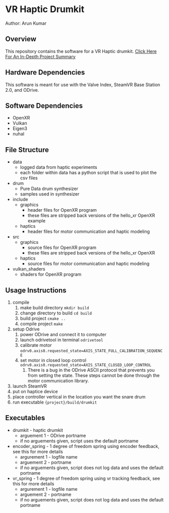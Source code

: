 # VR Haptic Drumkit
Author: Arun Kumar

## Overview
This repository contains the software for a VR Haptic drumkit. 
<a href="https://ayerun.github.io/Portfolio/haptics.html" target="_blank">Click Here For An In-Depth Project Summary</a>

## Hardware Dependencies
This software is meant for use with the Valve Index, SteamVR Base Station 2.0, and ODrive.

## Software Dependencies
* OpenXR
* Vulkan
* Eigen3
* nuhal

## File Structure
* data
    * logged data from haptic experiments
    * each folder within data has a python script that is used to plot the csv files
* drum
    * Pure Data drum synthesizer
    * samples used in synthesizer
* include
    * graphics
        * header files for OpenXR program
        * these files are stripped back versions of the hello_xr OpenXR example
    * haptics
        * header files for motor communication and haptic modeling
* src
    * graphics
        * source files for OpenXR program
        * these files are stripped back versions of the hello_xr OpenXR 
    * haptics
        * source files for motor communication and haptic modeling
* vulkan_shaders
    * shaders for OpenXR program

## Usage Instructions
1. compile
    1. make build directory `mkdir build`
    1. change directory to build `cd build`
    1. build project `cmake ..`
    1. compile project `make`
1. setup Odrive
    1. power ODrive and connect it to computer
    1. launch odrivetool in terminal `odrivetool`
    1. calibrate motor `odrv0.axis0.requested_state=AXIS_STATE_FULL_CALIBRATION_SEQUENCE`
    1. set motor in closed loop control `odrv0.axis0.requested_state=AXIS_STATE_CLOSED_LOOP_CONTROL`
        1. There is a bug in the ODrive ASCII protocol that prevents you from setting the state. These steps cannot be done through the motor communication library.
1. launch SteamVR
1. put on haptice device
1. place controller vertical in the location you want the snare drum
1. run executable `{project}/build/drumkit`

## Executables
* drumkit - haptic drumkit
    * arguement 1 - ODrive portname
    * if no arguements given, script uses the default portname
* encoder_spring - 1 degree of freedom spring using encoder feedback, see this for more details
    * argurement 1 - logfile name
    * arguement 2 - portname
    * if no arguements given, script does not log data and uses the default portname
* vr_spring - 1 degree of freedom spring using vr tracking feedback, see this for more details
    * argurement 1 - logfile name
    * arguement 2 - portname
    * if no arguements given, script does not log data and uses the default portname